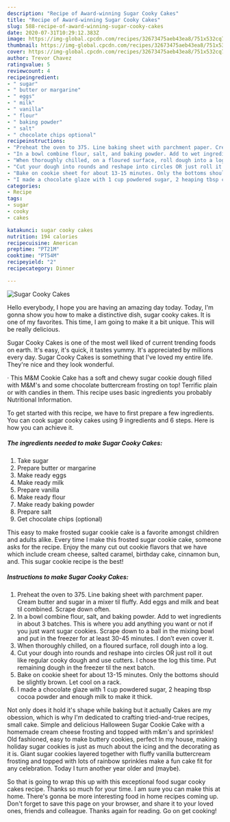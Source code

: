 ```yaml
---
description: "Recipe of Award-winning Sugar Cooky Cakes"
title: "Recipe of Award-winning Sugar Cooky Cakes"
slug: 588-recipe-of-award-winning-sugar-cooky-cakes
date: 2020-07-31T10:29:12.383Z
image: https://img-global.cpcdn.com/recipes/32673475aeb43ea8/751x532cq70/sugar-cooky-cakes-recipe-main-photo.jpg
thumbnail: https://img-global.cpcdn.com/recipes/32673475aeb43ea8/751x532cq70/sugar-cooky-cakes-recipe-main-photo.jpg
cover: https://img-global.cpcdn.com/recipes/32673475aeb43ea8/751x532cq70/sugar-cooky-cakes-recipe-main-photo.jpg
author: Trevor Chavez
ratingvalue: 5
reviewcount: 4
recipeingredient:
- " sugar"
- " butter or margarine"
- " eggs"
- " milk"
- " vanilla"
- " flour"
- " baking powder"
- " salt"
- " chocolate chips optional"
recipeinstructions:
- "Preheat the oven to 375. Line baking sheet with parchment paper. Cream butter and sugar in a mixer til fluffy. Add eggs and milk and beat til combined. Scrape down often."
- "In a bowl combine flour, salt, and baking powder. Add to wet ingredients in about 3 batches. This is where you add anything you want or not if you just want sugar cookies. Scrape down to a ball in the mixing bowl and put in the freezer for at least 30-45 minutes. I don’t even cover it."
- "When thoroughly chilled, on a floured surface, roll dough into a log."
- "Cut your dough into rounds and reshape into circles OR just roll it out like regular cooky dough and use cutters. I chose the log this time. Put remaining dough in the freezer til the next batch."
- "Bake on cookie sheet for about 13-15 minutes. Only the bottoms should be slightly brown. Let cool on a rack."
- "I made a chocolate glaze with 1 cup powdered sugar, 2 heaping tbsp cocoa powder and enough milk to make it thick."
categories:
- Recipe
tags:
- sugar
- cooky
- cakes

katakunci: sugar cooky cakes 
nutrition: 194 calories
recipecuisine: American
preptime: "PT21M"
cooktime: "PT54M"
recipeyield: "2"
recipecategory: Dinner

---
```



![Sugar Cooky Cakes](https://img-global.cpcdn.com/recipes/32673475aeb43ea8/751x532cq70/sugar-cooky-cakes-recipe-main-photo.jpg)

Hello everybody, I hope you are having an amazing day today. Today, I'm gonna show you how to make a distinctive dish, sugar cooky cakes. It is one of my favorites. This time, I am going to make it a bit unique. This will be really delicious.

Sugar Cooky Cakes is one of the most well liked of current trending foods on earth. It's easy, it's quick, it tastes yummy. It's appreciated by millions every day. Sugar Cooky Cakes is something that I've loved my entire life. They're nice and they look wonderful.

· This M&amp;M Cookie Cake has a soft and chewy sugar cookie dough filled with M&amp;M&#39;s and some chocolate buttercream frosting on top! Terrific plain or with candies in them. This recipe uses basic ingredients you probably Nutritional Information.


To get started with this recipe, we have to first prepare a few ingredients. You can cook sugar cooky cakes using 9 ingredients and 6 steps. Here is how you can achieve it.

<!--inarticleads1-->

##### The ingredients needed to make Sugar Cooky Cakes:

1. Take  sugar
1. Prepare  butter or margarine
1. Make ready  eggs
1. Make ready  milk
1. Prepare  vanilla
1. Make ready  flour
1. Make ready  baking powder
1. Prepare  salt
1. Get  chocolate chips (optional)


This easy to make frosted sugar cookie cake is a favorite amongst children and adults alike. Every time I make this frosted sugar cookie cake, someone asks for the recipe. Enjoy the many cut out cookie flavors that we have which include cream cheese, salted caramel, birthday cake, cinnamon bun, and. This sugar cookie recipe is the best! 

<!--inarticleads2-->

##### Instructions to make Sugar Cooky Cakes:

1. Preheat the oven to 375. Line baking sheet with parchment paper. Cream butter and sugar in a mixer til fluffy. Add eggs and milk and beat til combined. Scrape down often.
1. In a bowl combine flour, salt, and baking powder. Add to wet ingredients in about 3 batches. This is where you add anything you want or not if you just want sugar cookies. Scrape down to a ball in the mixing bowl and put in the freezer for at least 30-45 minutes. I don’t even cover it.
1. When thoroughly chilled, on a floured surface, roll dough into a log.
1. Cut your dough into rounds and reshape into circles OR just roll it out like regular cooky dough and use cutters. I chose the log this time. Put remaining dough in the freezer til the next batch.
1. Bake on cookie sheet for about 13-15 minutes. Only the bottoms should be slightly brown. Let cool on a rack.
1. I made a chocolate glaze with 1 cup powdered sugar, 2 heaping tbsp cocoa powder and enough milk to make it thick.


Not only does it hold it&#39;s shape while baking but it actually Cakes are my obession, which is why I&#39;m dedicated to crafting tried-and-true recipes, small cake. Simple and delicious Halloween Sugar Cookie Cake with a homemade cream cheese frosting and topped with m&amp;m&#39;s and sprinkles! Old fashioned, easy to make buttery cookies, perfect In my house, making holiday sugar cookies is just as much about the icing and the decorating as it is. Giant sugar cookies layered together with fluffy vanilla buttercream frosting and topped with lots of rainbow sprinkles make a fun cake fit for any celebration. Today I turn another year older and (maybe). 

So that is going to wrap this up with this exceptional food sugar cooky cakes recipe. Thanks so much for your time. I am sure you can make this at home. There's gonna be more interesting food in home recipes coming up. Don't forget to save this page on your browser, and share it to your loved ones, friends and colleague. Thanks again for reading. Go on get cooking!
